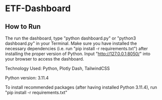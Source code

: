 # ETF-Dashboard

## How to Run
The run the dashboard, type "python dashboard.py" or "python3 dashboard.py" in your Terminal. Make sure you have installed the necessary dependencies (i.e. run "pip install -r requirements.txt") after installing the proper version of Python. Input "http://127.0.0.1:8050/" into your browser to access the dashboard.

Technology Used: Python, Plotly Dash, TailwindCSS

Python version: 3.11.4

To install recommended packages (after having installed Python 3.11.4), run "pip install -r requirements.txt"
